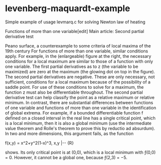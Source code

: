 ﻿# levenberg-maquardt-example
Simple example of usage levmarq.c for solving Newton law of heating


Functions of more than one variable[edit]
Main article: Second partial derivative test

Peano surface, a counterexample to some criteria of local maxima of the 19th century
For functions of more than one variable, similar conditions apply. For example, in the 
(enlargeable) figure at the right, the necessary conditions for a local maximum are 
similar to those of a function with only one variable. The first partial derivatives 
as to z (the variable to be maximized) are zero at the maximum (the glowing dot on top 
in the figure). The second partial derivatives are negative. These are only necessary, 
not sufficient, conditions for a local maximum because of the possibility of a saddle 
point. For use of these conditions to solve for a maximum, the function z must also be 
differentiable throughout. The second partial derivative test can help classify the 
point as a relative maximum or relative minimum. In contrast, there are substantial 
differences between functions of one variable and functions of more than one variable 
in the identification of global extrema. For example, if a bounded differentiable 
function f defined on a closed interval in the real line has a single critical point, 
which is a local minimum, then it is also a global minimum (use the intermediate value 
theorem and Rolle's theorem to prove this by reductio ad absurdum). In two and more 
dimensions, this argument fails, as the function
                                   
f(x,y) = x^2+y^2(1-x)^3, x,y |-- {R} 
                                 
shows. Its only critical point is at (0,0), which is a local minimum with ƒ(0,0) = 0. 
However, it cannot be a global one, because ƒ(2,3) = −5.


